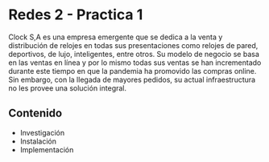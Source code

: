 # Redes 2 - Practica 1

Clock S,A es una empresa emergente que se dedica a la venta y distribución de
relojes en todas sus presentaciones como relojes de pared, deportivos, de lujo,
inteligentes, entre otros. Su modelo de negocio se basa en las ventas en línea y por
lo mismo todas sus ventas se han incrementado durante este tiempo en que la
pandemia ha promovido las compras online. Sin embargo, con la llegada de
mayores pedidos, su actual infraestructura no les provee una solución integral.


## Contenido

* Investigación 
* Instalación
* Implementación 